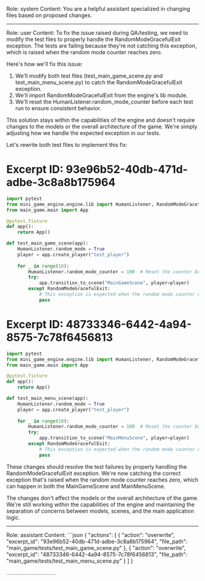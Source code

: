 Role: system
Content: You are a helpful assistant specialized in changing files based on proposed changes.
__________________
Role: user
Content: To fix the issue raised during QA/testing, we need to modify the test files to properly handle the RandomModeGracefulExit exception. The tests are failing because they're not catching this exception, which is raised when the random mode counter reaches zero.

Here's how we'll fix this issue:

1. We'll modify both test files (test_main_game_scene.py and test_main_menu_scene.py) to catch the RandomModeGracefulExit exception.
2. We'll import RandomModeGracefulExit from the engine's lib module.
3. We'll reset the HumanListener.random_mode_counter before each test run to ensure consistent behavior.

This solution stays within the capabilities of the engine and doesn't require changes to the models or the overall architecture of the game. We're simply adjusting how we handle the expected exception in our tests.

Let's rewrite both test files to implement this fix:

# Excerpt ID: 93e96b52-40db-471d-adbe-3c8a8b175964
```python main_game/tests/test_main_game_scene.py
import pytest
from mini_game_engine.engine.lib import HumanListener, RandomModeGracefulExit
from main_game.main import App

@pytest.fixture
def app():
    return App()

def test_main_game_scene(app):
    HumanListener.random_mode = True
    player = app.create_player("test_player")
    
    for _ in range(10):
        HumanListener.random_mode_counter = 100  # Reset the counter before each run
        try:
            app.transition_to_scene("MainGameScene", player=player)
        except RandomModeGracefulExit:
            # This exception is expected when the random mode counter reaches zero
            pass
```

# Excerpt ID: 48733346-6442-4a94-8575-7c78f6456813
```python main_game/tests/test_main_menu_scene.py
import pytest
from mini_game_engine.engine.lib import HumanListener, RandomModeGracefulExit
from main_game.main import App

@pytest.fixture
def app():
    return App()

def test_main_menu_scene(app):
    HumanListener.random_mode = True
    player = app.create_player("test_player")
    
    for _ in range(10):
        HumanListener.random_mode_counter = 100  # Reset the counter before each run
        try:
            app.transition_to_scene("MainMenuScene", player=player)
        except RandomModeGracefulExit:
            # This exception is expected when the random mode counter reaches zero
            pass
```

These changes should resolve the test failures by properly handling the RandomModeGracefulExit exception. We're now catching the correct exception that's raised when the random mode counter reaches zero, which can happen in both the MainGameScene and MainMenuScene.

The changes don't affect the models or the overall architecture of the game. We're still working within the capabilities of the engine and maintaining the separation of concerns between models, scenes, and the main application logic.
__________________
Role: assistant
Content: ```json
{
  "actions": [
    {
      "action": "overwrite",
      "excerpt_id": "93e96b52-40db-471d-adbe-3c8a8b175964",
      "file_path": "main_game/tests/test_main_game_scene.py"
    },
    {
      "action": "overwrite",
      "excerpt_id": "48733346-6442-4a94-8575-7c78f6456813",
      "file_path": "main_game/tests/test_main_menu_scene.py"
    }
  ]
}
```
__________________
